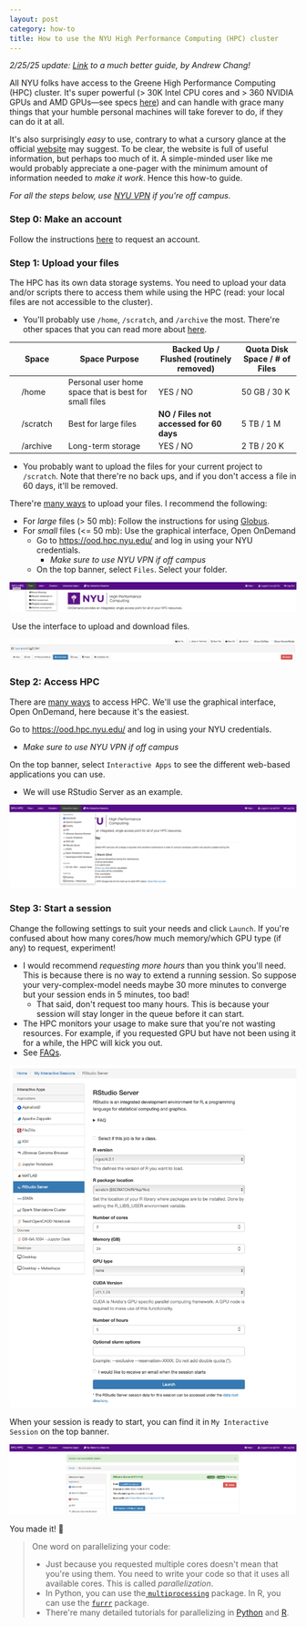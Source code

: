 ```yaml
---
layout: post
category: how-to
title: How to use the NYU High Performance Computing (HPC) cluster
---
```

*2/25/25 update: [Link](https://github.com/curlsloth/NYU-HPC-4-newbies) to a much better guide, by Andrew Chang!*

All NYU folks have access to the Greene High Performance Computing (HPC) cluster. It's super powerful (\> 30K Intel CPU cores and > 360 NVIDIA GPUs and AMD GPUs—see specs [here](https://sites.google.com/nyu.edu/nyu-hpc/hpc-systems/greene/hardware-specs?authuser=0)) and can handle with grace many things that your humble personal machines will take forever to do, if they can do it at all. 

It's also surprisingly *easy* to use, contrary to what a cursory glance at the official [website](https://sites.google.com/nyu.edu/nyu-hpc/home?authuser=0) may suggest. To be clear, the website is full of useful information, but perhaps too much of it. A simple-minded user like me would probably appreciate a one-pager with the minimum amount of information needed to *make it work*. Hence this how-to guide. 

*For all the steps below, use [NYU VPN](https://www.nyu.edu/life/information-technology/infrastructure/network-services/vpn.html) if you're off campus.* 

### Step 0: Make an account

Follow the instructions [here](https://sites.google.com/nyu.edu/nyu-hpc/accessing-hpc/getting-and-renewing-an-account/requesting-an-hpc-account-with-iiq?authuser=0) to request an account. 

### Step 1: Upload your files

The HPC has its own data storage systems. You need to upload your data and/or scripts there to access them while using the HPC (read: your local files are not accessible to the cluster).

* You'll probably use ```/home```, ```/scratch```, and ```/archive``` the most. There're other spaces that you can read more about [here](https://sites.google.com/nyu.edu/nyu-hpc/hpc-systems/hpc-storage/data-management?authuser=0).

|      | Space    |      | Space Purpose                                         | Backed Up / Flushed (routinely removed)     | Quota Disk Space / # of Files |
| :--: | -------- | ---- | ----------------------------------------------------- | ------------------------------------------- | ----------------------------- |
|      | /home    |      | Personal user home space that is best for small files | YES / NO                                    | 50 GB / 30 K                  |
|      | /scratch |      | Best for large files                                  | **NO /** **Files not accessed for 60 days** | 5 TB / 1 M                    |
|      | /archive |      | Long-term storage                                     | YES / NO                                    | 2 TB / 20 K                   |



* You probably want to upload the files for your current project to ```/scratch```. Note that there're no back ups, and if you don't access a file in 60 days, it'll be removed.

There're [many ways](https://sites.google.com/nyu.edu/nyu-hpc/hpc-systems/hpc-storage/data-management/data-transfers?authuser=0) to upload your files. I recommend the following:

* For *large* files (> 50 mb): Follow the instructions for using [Globus](https://sites.google.com/nyu.edu/nyu-hpc/hpc-systems/hpc-storage/data-management/data-transfers/globus?authuser=0).
* For *small* files (<= 50 mb): Use the graphical interface, Open OnDemand
  * Go to https://ood.hpc.nyu.edu/ and log in using your NYU credentials.
    * *Make sure to use NYU VPN if off campus*
  * On the top banner, select ```Files```. Select your folder.

<img src="assets/img/Screenshot 2024-03-06 at 13.00.33.png">

​		Use the interface to upload and download files.

<img src="assets/img/Screenshot 2024-03-06 at 13.03.08.png">

### Step 2: Access HPC

There are [many ways](https://sites.google.com/nyu.edu/nyu-hpc/accessing-hpc?authuser=0#h.7kawz2pfzl9d) to access HPC. We'll use the graphical interface, Open OnDemand, here because it's the easiest.

Go to https://ood.hpc.nyu.edu/ and log in using your NYU credentials.

* *Make sure to use NYU VPN if off campus* 

On the top banner, select ```Interactive Apps``` to see the different web-based applications you can use. 

* We will use RStudio Server as an example.

<img src="assets/img/Screenshot 2024-03-06 at 11.53.36.png">

### Step 3: Start a session

Change the following settings to suit your needs and click `Launch`. If you're confused about how many cores/how much memory/which GPU type (if any) to request, experiment!

* I would recommend *requesting more hours* than you think you'll need. This is because there is no way to extend a running session. So suppose your very-complex-model needs maybe 30 more minutes to converge but your session ends in 5 minutes, too bad!
  * That said, don't request too many hours. This is because your session will stay longer in the queue before it can start.
* The HPC monitors your usage to make sure that you're not wasting resources. For example, if you requested GPU but have not been using it for a while, the HPC will kick you out.
* See [FAQs](https://sites.google.com/nyu.edu/nyu-hpc/hpc-systems/greene/best-practices?authuser=0).

<img src="assets/img/Screenshot 2024-03-06 at 13.28.37.png">


When your session is ready to start, you can find it in ```My Interactive Session``` on the top banner. 	

<img src="assets/img/Screenshot 2024-03-06 at 13.09.40.png">

You made it! 🎉

> One word on parallelizing your code:
>
> * Just because you requested multiple cores doesn't mean that you're using them. You need to write your code so that it uses all available cores. This is called *parallelization*.  
> * In Python, you can use the[ ```multiprocessing```](https://docs.python.org/3/library/multiprocessing.html) package. In R, you can use the [```furrr```](https://furrr.futureverse.org) package.
> * There're many detailed tutorials for parallelizing in [Python](https://www.sitepoint.com/python-multiprocessing-parallel-programming/) and [R](https://bookdown.org/rdpeng/rprogdatascience/parallel-computation.html). 